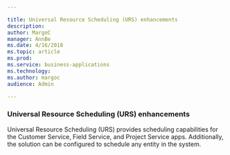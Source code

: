 ```yaml
---

title: Universal Resource Scheduling (URS) enhancements
description: 
author: MargoC
manager: AnnBe
ms.date: 4/16/2018
ms.topic: article
ms.prod: 
ms.service: business-applications
ms.technology: 
ms.author: margoc
audience: Admin

---
```

### Universal Resource Scheduling (URS) enhancements 



Universal Resource Scheduling (URS) provides scheduling capabilities for the
Customer Service, Field Service, and Project Service apps. Additionally, the
solution can be configured to schedule any entity in the system.
